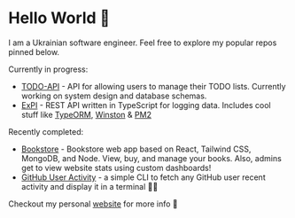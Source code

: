 # Hello World 👋

I am a Ukrainian software engineer. Feel free to explore my popular repos pinned below.

Currently in progress:

* [TODO-API](https://github.com/UkrainianProgrammer/TODO-API) - API for allowing users to manage their TODO lists. Currently working on system design and database schemas.
* [ExPI](https://github.com/UkrainianProgrammer/ExPI) - REST API written in TypeScript for logging data. Includes cool stuff like [TypeORM](https://typeorm.io/), [Winston](https://github.com/winstonjs/winston) & [PM2](https://pm2.keymetrics.io/)

Recently completed:

* [Bookstore](https://github.com/UkrainianProgrammer/bookstore) - Bookstore web app based on React, Tailwind CSS, MongoDB, and Node. View, buy, and manage your books. Also, admins get to view website stats using custom dashboards!
* [GitHub User Activity](https://github.com/UkrainianProgrammer/Git-Activity) - a simple CLI to fetch any GitHub user recent activity and display it in a terminal 🧑‍💻

Checkout my personal [website](https://ukrainianprogrammer.github.io/) for more info 🤌
